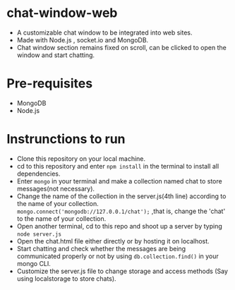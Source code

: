 # chat-window-web
- A customizable chat window to be integrated into web sites.
- Made with Node.js , socket.io and MongoDB.
- Chat window section remains fixed on scroll, can be clicked to open the window and start chatting.

# Pre-requisites
- MongoDB
- Node.js

# Instrunctions to run
- Clone this repository on your local machine.
- cd to this repository and enter <code>npm install</code> in the terminal to install all dependencies.
- Enter <code>mongo</code> in your terminal and make a collection named chat to store messages(not necessary).
- Change the name of the collection in the server.js(4th line) according to the name of your collection. <code>mongo.connect('mongodb://127.0.0.1/chat');</code> ,that is, change the 'chat' to the name of your collection.
- Open another terminal, cd to this repo and shoot up a server by typing <code>node server.js</code>
- Open the chat.html file either directly or by hosting it on localhost.
- Start chatting and check whether the messages are being communicated properly or not by using <code>db.collection.find()</code> in your mongo  CLI.
- Customize the server.js file to change storage and access methods (Say using localstorage to store chats).
